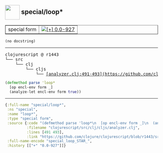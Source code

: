 ## <img width="48px" valign="middle" src="http://i.imgur.com/Hi20huC.png"> special/loop\*

 <table border="1">
<tr>
<td>special form</td>
<td><a href="https://github.com/cljsinfo/api-refs/tree/0.0-927"><img valign="middle" alt="[+] 0.0-927" src="https://img.shields.io/badge/+-0.0--927-lightgrey.svg"></a> </td>
</tr>
</table>

 <samp>
</samp>

```
(no docstring)
```

---

 <pre>
clojurescript @ r1443
└── src
    └── clj
        └── cljs
            └── <ins>[analyzer.clj:491-493](https://github.com/clojure/clojurescript/blob/r1443/src/clj/cljs/analyzer.clj#L491-L493)</ins>
</pre>

```clj
(defmethod parse 'loop*
  [op encl-env form _]
  (analyze-let encl-env form true))
```


---

```clj
{:full-name "special/loop*",
 :ns "special",
 :name "loop*",
 :type "special form",
 :source {:code "(defmethod parse 'loop*\n  [op encl-env form _]\n  (analyze-let encl-env form true))",
          :filename "clojurescript/src/clj/cljs/analyzer.clj",
          :lines [491 493],
          :link "https://github.com/clojure/clojurescript/blob/r1443/src/clj/cljs/analyzer.clj#L491-L493"},
 :full-name-encode "special_loop_STAR_",
 :history [["+" "0.0-927"]]}

```

